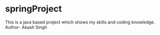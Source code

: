 # springProject
This is a java based project which shows my skills and coding knowledge.
<br>
Author- Akash Singh<New Organisation>

